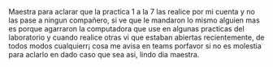 Maestra para aclarar que la practica 1 a la 7 las realice por mi cuenta y no las pase a ningun compañero, si ve que le mandaron lo mismo alguien mas es porque agarraron la computadora que use en algunas practicas del laboratorio y cuando realice otras vi que estaban abiertas recientemente, de todos modos cualquierr¡ cosa me avisa en teams porfavor si no es molestia para aclarlo en dado caso que sea asi, lindo dia maestra. 
